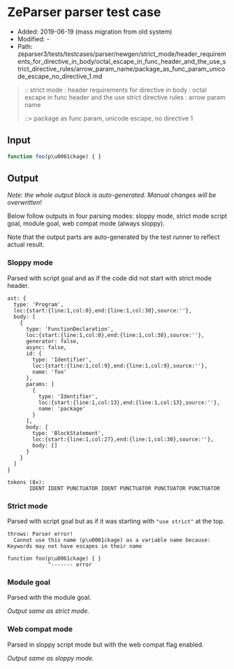 # ZeParser parser test case

- Added: 2019-06-19 (mass migration from old system)
- Modified: -
- Path: zeparser3/tests/testcases/parser/newgen/strict_mode/header_requirements_for_directive_in_body/octal_escape_in_func_header_and_the_use_strict_directive_rules/arrow_param_name/package_as_func_param_unicode_escape_no_directive_1.md

> :: strict mode : header requirements for directive in body : octal escape in func header and the use strict directive rules : arrow param name
>
> ::> package as func param, unicode escape, no directive 1

## Input

`````js
function foo(p\u0061ckage) { }
`````

## Output

_Note: the whole output block is auto-generated. Manual changes will be overwritten!_

Below follow outputs in four parsing modes: sloppy mode, strict mode script goal, module goal, web compat mode (always sloppy).

Note that the output parts are auto-generated by the test runner to reflect actual result.

### Sloppy mode

Parsed with script goal and as if the code did not start with strict mode header.

`````
ast: {
  type: 'Program',
  loc:{start:{line:1,col:0},end:{line:1,col:30},source:''},
  body: [
    {
      type: 'FunctionDeclaration',
      loc:{start:{line:1,col:0},end:{line:1,col:30},source:''},
      generator: false,
      async: false,
      id: {
        type: 'Identifier',
        loc:{start:{line:1,col:9},end:{line:1,col:9},source:''},
        name: 'foo'
      },
      params: [
        {
          type: 'Identifier',
          loc:{start:{line:1,col:13},end:{line:1,col:13},source:''},
          name: 'package'
        }
      ],
      body: {
        type: 'BlockStatement',
        loc:{start:{line:1,col:27},end:{line:1,col:30},source:''},
        body: []
      }
    }
  ]
}

tokens (8x):
       IDENT IDENT PUNCTUATOR IDENT PUNCTUATOR PUNCTUATOR PUNCTUATOR
`````

### Strict mode

Parsed with script goal but as if it was starting with `"use strict"` at the top.

`````
throws: Parser error!
  Cannot use this name (p\u0061ckage) as a variable name because: Keywords may not have escapes in their name

function foo(p\u0061ckage) { }
             ^------- error
`````


### Module goal

Parsed with the module goal.

_Output same as strict mode._

### Web compat mode

Parsed in sloppy script mode but with the web compat flag enabled.

_Output same as sloppy mode._
